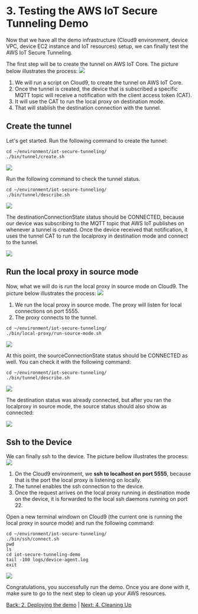 # 3. Testing the AWS IoT Secure Tunneling Demo

Now that we have all the demo infrastructure (Cloud9 environment, device VPC, device EC2 instance and IoT resources) setup, we can finally test the AWS IoT Secure Tunneling.

The first step will be to create the tunnel on AWS IoT Core. The picture below illustrates the process:
![](https://github.com/aws-samples/iot-secure-tunneling-demo/blob/docs/imgs/test/test1.png)

1. We will run a script on Cloud9, to create the tunnel on AWS IoT Core.
2. Once the tunnel is created, the device that is subscribed a specific MQTT topic will receive a notification with the client access token (CAT).
3. It will use the CAT to run the local proxy on destination mode.
4. That will stablish the destination connection with the tunnel.

## Create the tunnel

Let's get started. Run the following command to create the tunnel:
```
cd ~/environment/iot-secure-tunneling/
./bin/tunnel/create.sh 
```
![](https://github.com/aws-samples/iot-secure-tunneling-demo/blob/docs/imgs/test/test1.gif)

Run the following command to check the tunnel status.
```
cd ~/environment/iot-secure-tunneling/
./bin/tunnel/describe.sh 
```
![](https://github.com/aws-samples/iot-secure-tunneling-demo/blob/docs/imgs/test/test2.gif)

The destinationConnectionState status should be CONNECTED, because our device was subscribing to the MQTT topic that AWS IoT publishes on whenever a tunnel is created. Once the device received that notification, it uses the tunnel CAT to run the localproxy in destination mode and connect to the tunnel.

![](https://github.com/aws-samples/iot-secure-tunneling-demo/blob/docs/imgs/test/test4.png)

## Run the local proxy in source mode

Now, what we will do is run the local proxy in source mode on Cloud9. The picture below illustrates the process:
![](https://github.com/aws-samples/iot-secure-tunneling-demo/blob/docs/imgs/test/test2.png)

1. We run the local proxy in source mode. The proxy will listen for local connections on port 5555.
2. The proxy connects to the tunnel.

```
cd ~/environment/iot-secure-tunneling/
./bin/local-proxy/run-source-mode.sh
```
![](https://github.com/aws-samples/iot-secure-tunneling-demo/blob/docs/imgs/test/test3.gif)

At this point, the sourceConnectionState status should be CONNECTED as well. You can check it with the following command:
```
cd ~/environment/iot-secure-tunneling/
./bin/tunnel/describe.sh 
```
![](https://github.com/aws-samples/iot-secure-tunneling-demo/blob/docs/imgs/test/test4.gif)

The destination status was already connected, but after you ran the localproxy in source mode, the source status should also show as connected:

![](https://github.com/aws-samples/iot-secure-tunneling-demo/blob/docs/imgs/test/test5.png)


## Ssh to the Device
We can finally ssh to the device. The picture bellow illustrates the process:
![](https://github.com/aws-samples/iot-secure-tunneling-demo/blob/docs/imgs/test/test3.png)

1. On the Cloud9 environment, we **ssh to localhost on port 5555**, because that is the port the local proxy is listening on locally.
2. The tunnel enables the ssh connection to the device.
3. Once the request arrives on the local proxy running in destination mode on the device, it is forwarded to the local ssh daemons running on port 22.

Open a new terminal windown on Cloud9 (the current one is running the local proxy in source mode) and run the following command:

```
cd ~/environment/iot-secure-tunneling/
./bin/ssh/connect.sh
pwd
ls
cd iot-secure-tunneling-demo
tail -100 logs/device-agent.log
exit
```
![](https://github.com/aws-samples/iot-secure-tunneling-demo/blob/docs/imgs/test/test5.gif)

Congratulations, you successfully run the demo. Once you are done with it, make sure to go to the next step to clean up your AWS resources.

[Back: 2. Deploying the demo](./deploy.md)  |  [Next: 4. Cleaning Up](./cleanup.md)
